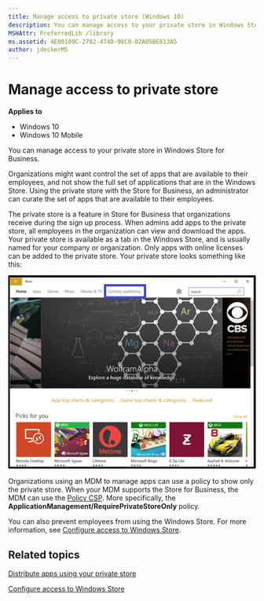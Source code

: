 ```yaml
---
title: Manage access to private store (Windows 10)
description: You can manage access to your private store in Windows Store for Business.
MSHAttr: PreferredLib /library
ms.assetid: 4E00109C-2782-474D-98C0-02A05BE613A5
author: jdeckerMS
---
```


# Manage access to private store


**Applies to**

-   Windows 10
-   Windows 10 Mobile

You can manage access to your private store in Windows Store for Business.

Organizations might want control the set of apps that are available to their employees, and not show the full set of applications that are in the Windows Store. Using the private store with the Store for Business, an administrator can curate the set of apps that are available to their employees.

The private store is a feature in Store for Business that organizations receive during the sign up process. When admins add apps to the private store, all employees in the organization can view and download the apps. Your private store is available as a tab in the Windows Store, and is usually named for your company or organization. Only apps with online licenses can be added to the private store. Your private store looks something like this:

![](images/wsfb-wsappprivatestore.png)

Organizations using an MDM to manage apps can use a policy to show only the private store. When your MDM supports the Store for Business, the MDM can use the [Policy CSP](https://msdn.microsoft.com/library/windows/hardware/dn904962.aspx#group-policy-table). More specifically, the **ApplicationManagement/RequirePrivateStoreOnly** policy.

You can also prevent employees from using the Windows Store. For more information, see [Configure access to Windows Store](stop-employees-from-using-the-windows-store.md).

## Related topics


[Distribute apps using your private store](distribute-apps-from-your-private-store.md)

[Configure access to Windows Store](stop-employees-from-using-the-windows-store.md)

 

 





